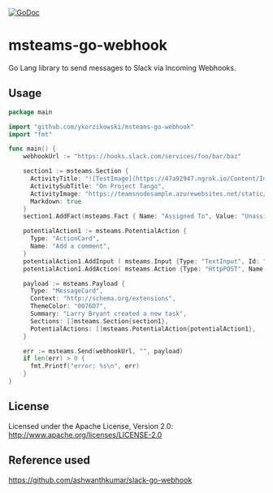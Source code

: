 [![GoDoc](https://godoc.org/github.com/ykorzikowski/msteams-go-webhook?status.svg)](https://godoc.org/github.com/ykorzikowski/msteams-go-webhook)

# msteams-go-webhook

Go Lang library to send messages to Slack via Incoming Webhooks.

## Usage
```go
package main

import "github.com/ykorzikowski/msteams-go-webhook"
import "fmt"

func main() {
    webhookUrl := "https://hooks.slack.com/services/foo/bar/baz"

    section1 := msteams.Section {
      ActivityTitle: "![TestImage](https://47a92947.ngrok.io/Content/Images/default.png)Larry Bryant created a new task",
      ActivitySubTitle: "On Project Tango",
      ActivityImage: "https://teamsnodesample.azurewebsites.net/static/img/image5.png",
      Markdown: true
    }
    section1.AddFact(msteams.Fact { Name: "Assigned To", Value: "Unassigned" })

    potentialAction1 := msteams.PotentialAction {
      Type: "ActionCard",
      Name: "Add a comment",
    }
    potentialAction1.AddInput ( msteams.Input {Type: "TextInput", Id: "comment", IsMultiline: false, Title: "Add a comment here for this task"})
    potentialAction1.AddAction( msteams.Action {Type: "HttpPOST", Name: "Add comment", Target: "http://..."})

    payload := msteams.Payload {
      Type: "MessageCard",
      Context: "http://schema.org/extensions",
      ThemeColor: "0076D7",
      Summary: "Larry Bryant created a new task",
      Sections: []msteams.Section{section1},
      PotentialActions: []msteams.PotentialAction{potentialAction1},
    }

    err := msteams.Send(webhookUrl, "", payload)
    if len(err) > 0 {
      fmt.Printf("error: %s\n", err)
    }
}
```

## License
Licensed under the Apache License, Version 2.0: http://www.apache.org/licenses/LICENSE-2.0

## Reference used
https://github.com/ashwanthkumar/slack-go-webhook
